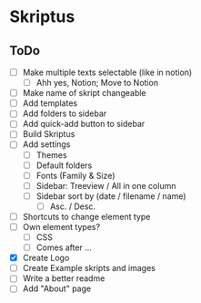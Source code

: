 # Skriptus




## ToDo
- [ ] Make multiple texts selectable (like in notion)
	- [ ] Ahh yes, Notion; Move to Notion
- [ ] Make name of skript changeable
- [ ] Add templates
- [ ] Add folders to sidebar
- [ ] Add quick-add button to sidebar
- [ ] Build Skriptus
- [ ] Add settings
	- [ ] Themes
	- [ ] Default folders
	- [ ] Fonts (Family & Size)
	- [ ] Sidebar: Treeview / All in one column
	- [ ] Sidebar sort by (date / filename / name)
		- [ ] Asc. / Desc.

- [ ] Shortcuts to change element type
- [ ] Own element types?
	- [ ] CSS
	- [ ] Comes after ...
- [X] Create Logo
- [ ] Create Example skripts and images
- [ ] Write a better readme
- [ ] Add "About" page
